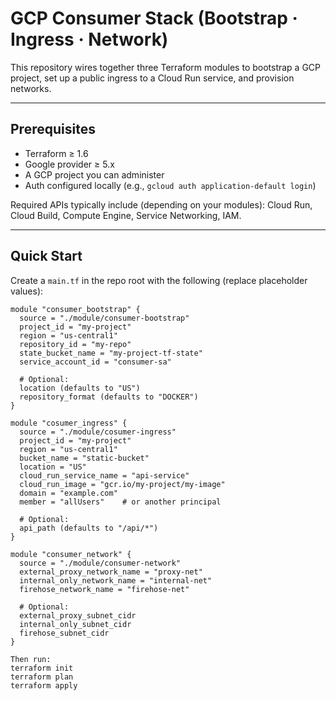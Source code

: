 # GCP Consumer Stack (Bootstrap · Ingress · Network)

This repository wires together three Terraform modules to bootstrap a GCP project, set up a public ingress to a Cloud Run service, and provision networks.


---

## Prerequisites

- Terraform ≥ 1.6
- Google provider ≥ 5.x
- A GCP project you can administer
- Auth configured locally (e.g., `gcloud auth application-default login`)

Required APIs typically include (depending on your modules): Cloud Run, Cloud Build, Compute Engine, Service Networking, IAM.

---

## Quick Start

Create a `main.tf` in the repo root with the following (replace placeholder values):

```hcl
module "consumer_bootstrap" {
  source = "./module/consumer-bootstrap"
  project_id = "my-project"
  region = "us-central1"
  repository_id = "my-repo"
  state_bucket_name = "my-project-tf-state"
  service_account_id = "consumer-sa"

  # Optional:
  location (defaults to "US")
  repository_format (defaults to "DOCKER")
}

module "cosumer_ingress" {
  source = "./module/cosumer-ingress"
  project_id = "my-project"
  region = "us-central1"
  bucket_name = "static-bucket"
  location = "US"
  cloud_run_service_name = "api-service"
  cloud_run_image = "gcr.io/my-project/my-image"
  domain = "example.com"
  member = "allUsers"    # or another principal

  # Optional:
  api_path (defaults to "/api/*")
}

module "consumer_network" {
  source = "./module/consumer-network"
  external_proxy_network_name = "proxy-net"
  internal_only_network_name = "internal-net"
  firehose_network_name = "firehose-net"

  # Optional:
  external_proxy_subnet_cidr
  internal_only_subnet_cidr
  firehose_subnet_cidr
}

Then run:
terraform init
terraform plan
terraform apply
